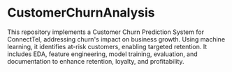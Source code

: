 # CustomerChurnAnalysis
This repository implements a Customer Churn Prediction System for ConnectTel, addressing churn's impact on business growth. Using machine learning, it identifies at-risk customers, enabling targeted retention. It includes EDA, feature engineering, model training, evaluation, and documentation to enhance retention, loyalty, and profitability.
